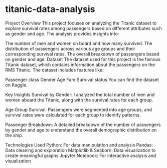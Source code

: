 # titanic-data-analysis
Project Overview
This project focuses on analyzing the Titanic dataset to explore survival rates among passengers based on different attributes such as gender and age. The analysis provides insights into:

The number of men and women on board and how many survived.
The distribution of passengers across various age groups and their corresponding survival rates.
The overall breakdown of passengers based on gender and age.
Dataset
The dataset used for this project is the famous Titanic dataset, which contains information about the passengers on the RMS Titanic. The dataset includes features like:

Passenger class
Gender
Age
Fare
Survival status
You can find the dataset on Kaggle.

Key Insights
Survival by Gender:
I analyzed the total number of men and women aboard the Titanic, along with the survival rates for each group.

Age Group Survival:
Passengers were segmented into age groups, and survival rates were calculated for each group to identify patterns.

Passenger Breakdown:
A detailed breakdown of the number of passengers by gender and age to understand the overall demographic distribution on the ship.

Technologies Used
Python: For data manipulation and analysis
Pandas: Data cleaning and exploration
Matplotlib & Seaborn: Data visualization to create meaningful graphs
Jupyter Notebook: For interactive analysis and visualization

